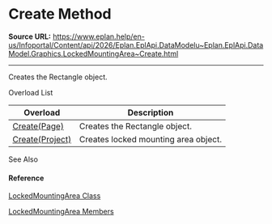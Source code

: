 # Create Method

**Source URL:** https://www.eplan.help/en-us/Infoportal/Content/api/2026/Eplan.EplApi.DataModelu~Eplan.EplApi.DataModel.Graphics.LockedMountingArea~Create.html

---

Creates the Rectangle object.

Overload List

| Overload | Description |
| --- | --- |
| [Create(Page)](Eplan.EplApi.DataModelu~Eplan.EplApi.DataModel.Graphics.LockedMountingArea~Create(Page).html) | Creates the Rectangle object. |
| [Create(Project)](Eplan.EplApi.DataModelu~Eplan.EplApi.DataModel.Graphics.LockedMountingArea~Create(Project).html) | Creates locked mounting area object. |



See Also

#### Reference

[LockedMountingArea Class](Eplan.EplApi.DataModelu~Eplan.EplApi.DataModel.Graphics.LockedMountingArea.html)
  
[LockedMountingArea Members](Eplan.EplApi.DataModelu~Eplan.EplApi.DataModel.Graphics.LockedMountingArea_members.html)
